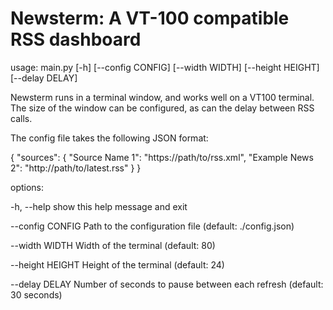 Newsterm: A VT-100 compatible RSS dashboard
===========================================

usage: main.py [-h] [--config CONFIG] [--width WIDTH] [--height HEIGHT]
               [--delay DELAY]

Newsterm runs in a terminal window, and works well on a VT100 terminal. The
size of the window can be configured, as can the delay between RSS calls.

The config file takes the following JSON format:

{
  "sources": {
    "Source Name 1": "https://path/to/rss.xml", 
    "Example News 2": "http://path/to/latest.rss"
  } 
}

options:

  -h, --help       show this help message and exit

  --config CONFIG  Path to the configuration file (default: ./config.json)

  --width WIDTH    Width of the terminal (default: 80)

  --height HEIGHT  Height of the terminal (default: 24)

  --delay DELAY    Number of seconds to pause between each refresh (default:
                   30 seconds)

